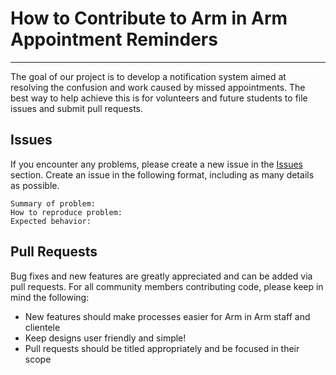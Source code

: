 # How to Contribute to Arm in Arm Appointment Reminders
--------------
The goal of our project is to develop a notification system aimed at resolving the confusion and work caused by missed appointments.
The best way to help achieve this is for volunteers and future students to file issues and submit pull requests.

## Issues
If you encounter any problems, please create a new issue in the [Issues](https://github.com/TCNJ-SE/ArmInArm-Spr24/issues) section. 
Create an issue in the following format, including as many details as possible.

```
Summary of problem:
How to reproduce problem:
Expected behavior:
```

## Pull Requests
Bug fixes and new features are greatly appreciated and can be added via pull requests.
For all community members contributing code, please keep in mind the following:
- New features should make processes easier for Arm in Arm staff and clientele
- Keep designs user friendly and simple!
- Pull requests should be titled appropriately and be focused in their scope
